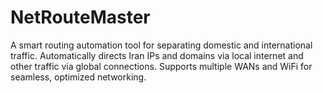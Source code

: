 # NetRouteMaster
A smart routing automation tool for separating domestic and international traffic. Automatically directs Iran IPs and domains via local internet and other traffic via global connections. Supports multiple WANs and WiFi for seamless, optimized networking.
